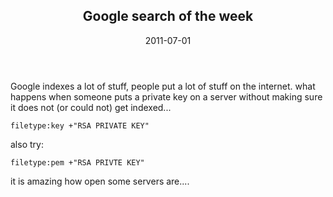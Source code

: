 <article markdown="1">

<header markdown="1">
  
# Google search of the week

<time class="pubdate" datetime="2011-07-01">2011-07-01</time>

</header>

Google indexes a lot of stuff, people put a lot of stuff on the internet. what happens when someone puts a private key on a server without making sure it does not (or could not) get indexed...

`filetype:key +"RSA PRIVATE KEY"`

also try:

`filetype:pem +"RSA PRIVTE KEY"`

it is amazing how open some servers are....

</article>

